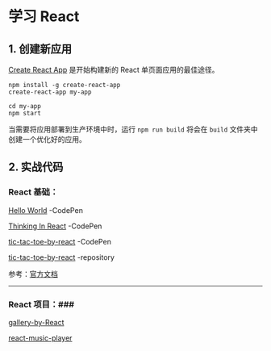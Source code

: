 # 学习 React

## 1. 创建新应用
[Create React App](https://github.com/facebookincubator/create-react-app) 是开始构建新的 React 单页面应用的最佳途径。

```
npm install -g create-react-app
create-react-app my-app

cd my-app
npm start
```
当需要将应用部署到生产环境中时，运行 `npm run build` 将会在 `build` 文件夹中创建一个优化好的应用。

## 2. 实战代码

### React 基础：

[Hello World](https://codepen.io/magicmai/pen/gWZrMM)  -CodePen

[Thinking In React](https://codepen.io/magicmai/pen/LLeGRP?editors=0010)  -CodePen

[tic-tac-toe-by-react](https://codepen.io/magicmai/pen/YQxzrq?editors=0010)  -CodePen  

[tic-tac-toe-by-react](https://github.com/magicmai/tic-tac-toe-by-react)  -repository

参考：[官方文档](https://discountry.github.io/react/docs/hello-world.html)

----

### React 项目：###

[gallery-by-React](https://github.com/magicmai/gallery-by-React)

[react-music-player](https://github.com/magicmai/react-music-player)
